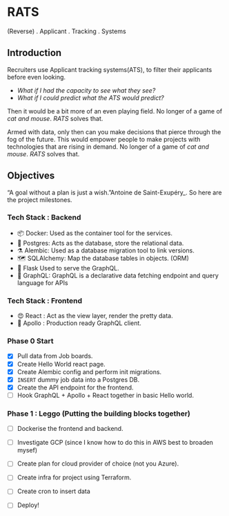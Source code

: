 # RATS
(Reverse) . Applicant . Tracking . Systems

## Introduction
Recruiters use Applicant tracking systems(ATS), to filter their applicants before even looking.
- _What if I had the capacity to see what they see?_
- _What if I could predict what the ATS would predict?_
 
Then it would be a bit more of an even playing field. No longer of a game of _cat and mouse_. _RATS_ solves that.

Armed with data, only then can you make decisions that pierce through the fog of the future.
This would empower people to make projects with technologies that are rising in demand.
No longer of a game of _cat and mouse_. _RATS_ solves that.


## Objectives 
“A goal without a plan is just a wish.”Antoine de Saint-Exupéry_.
So here are the project milestones.

### Tech Stack :  Backend

- 📦 Docker: Used as the container tool for the services.
- 💾 Postgres: Acts as the database, store the relational data.
- ⚗️ Alembic: Used as a database migration tool to link versions.
- 🗺️ SQLAlchemy: Map the database tables in objects. (ORM)
- 🍶 Flask Used to serve the GraphQL.
- 📁 GraphQL:  GraphQL is a declarative data fetching endpoint and query language for APIs

### Tech Stack : Frontend

- 😍 React   : Act as the view layer, render the pretty data.
- 🚀 Apollo  : Production ready GraphQL client.

### Phase 0 Start
- [x] Pull data from Job boards.
- [x] Create Hello World react page.
- [x] Create Alembic config and perform init migrations.
- [x] `INSERT` dummy job data into a Postgres DB.
- [X] Create the API endpoint for the frontend.
- [ ] Hook GraphQL + Apollo + React together in basic Hello world.

### Phase 1 : Leggo (Putting the building blocks together)
- [ ] Dockerise the frontend and backend.

- [ ] Investigate GCP (since I know how to do this in AWS best to broaden mysef)
- [ ] Create plan for cloud provider of choice (not you Azure).
- [ ] Create infra for project using Terraform.
- [ ] Create cron to insert data
- [ ] Deploy!

